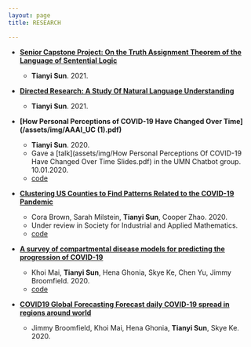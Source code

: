 ```yaml
---
layout: page
title: RESEARCH

---
```

* **[Senior Capstone Project: On the Truth Assignment Theorem of the Language of Sentential Logic](/assets/img/seniorcapstoneproject.pdf)**
  * **Tianyi Sun**. 2021.


* **[Directed Research: A Study Of Natural Language Understanding](/assets/img/directedresearch20fall.pdf)**
  * **Tianyi Sun**. 2021.

* **[How Personal Perceptions of COVID-19 Have Changed Over Time](/assets/img/AAAI_UC (1).pdf)** 
  * **Tianyi Sun**. 2020.
  * Gave a [talk](assets/img/How Personal Perceptions Of COVID-19 Have Changed Over Time Slides.pdf) in the UMN Chatbot group. 10.01.2020. 
  * [code](https://github.com/TianyiSun00234/aaai-How-Personal-Perceptions-of-COVID-19-Have-Changed-Over-Time) 

* **[Clustering US Counties to Find Patterns Related to the COVID-19 Pandemic](assets/img/Clustering_write_up.pdf)** 
  * Cora Brown, Sarah Milstein, **Tianyi Sun**, Cooper Zhao. 2020.
  * Under review in Society for Industrial and Applied Mathematics. 
  * [code](https://github.com/TianyiSun00234/Clustering-Project/blob/main/clustering.ipynb)
  
* **[A survey of compartmental disease models for predicting the progression of COVID-19]()**
  * Khoi Mai, **Tianyi Sun**, Hena Ghonia, Skye Ke, Chen Yu, Jimmy Broomfield. 2020.
  * [code](https://github.com/TianyiSun00234/fda)

* **[COVID19 Global Forecasting Forecast daily COVID-19 spread in regions around world](https://github.com/TianyiSun00234/covid19)**
  * Jimmy Broomfield, Khoi Mai, Hena Ghonia, **Tianyi Sun**, Skye Ke. 2020.
